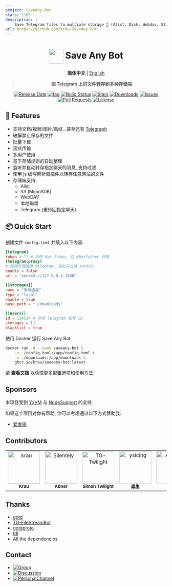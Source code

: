 ```yaml
---
project: SaveAny-Bot
stars: 1165
description: |-
    Save Telegram files to multiple storage 📂 (Alist, Disk, Webdav, S3...) . Support restrict saving content.
url: https://github.com/krau/SaveAny-Bot
---
```


<div align="center">

# <img src="docs/static/logo.png" width="45" align="center"> Save Any Bot

**简体中文** | [English](https://sabot.unv.app/en/)

> **把 Telegram 上的文件转存到多种存储端.**

[![Release Date](https://img.shields.io/github/release-date/krau/saveany-bot?label=release)](https://github.com/krau/saveany-bot/releases)
[![tag](https://img.shields.io/github/v/tag/krau/saveany-bot.svg)](https://github.com/krau/saveany-bot/releases)
[![Build Status](https://img.shields.io/github/actions/workflow/status/krau/saveany-bot/build-release.yml)](https://github.com/krau/saveany-bot/actions/workflows/build-release.yml)
[![Stars](https://img.shields.io/github/stars/krau/saveany-bot?style=flat)](https://github.com/krau/saveany-bot/stargazers)
[![Downloads](https://img.shields.io/github/downloads/krau/saveany-bot/total)](https://github.com/krau/saveany-bot/releases)
[![Issues](https://img.shields.io/github/issues/krau/saveany-bot)](https://github.com/krau/saveany-bot/issues)
[![Pull Requests](https://img.shields.io/github/issues-pr/krau/saveany-bot?label=pr)](https://github.com/krau/saveany-bot/pulls)
[![License](https://img.shields.io/github/license/krau/saveany-bot)](./LICENSE)

</div>

## 🎯 Features

- 支持文档/视频/图片/贴纸…甚至还有 [Telegraph](https://telegra.ph/)
- 破解禁止保存的文件
- 批量下载
- 流式传输
- 多用户使用
- 基于存储规则的自动整理
- 监听并自动转存指定聊天的消息, 支持过滤
- 使用 js 编写解析器插件以转存任意网站的文件
- 存储端支持:
  - Alist
  - S3 (MinioSDK)
  - WebDAV
  - 本地磁盘
  - Telegram (重传回指定聊天)

## 📦 Quick Start

创建文件 `config.toml` 并填入以下内容:

```toml
[telegram]
token = "" # 你的 Bot Token, 在 @BotFather 获取
[telegram.proxy]
# 启用代理连接 telegram, 当前只支持 socks5
enable = false
url = "socks5://127.0.0.1:7890"

[[storages]]
name = "本地磁盘"
type = "local"
enable = true
base_path = "./downloads"

[[users]]
id = 114514 # 你的 Telegram 账号 id
storages = []
blacklist = true
```

使用 Docker 运行 Save Any Bot:

```bash
docker run -d --name saveany-bot \
    -v ./config.toml:/app/config.toml \
    -v ./downloads:/app/downloads \
    ghcr.io/krau/saveany-bot:latest
```

请 [**查看文档**](https://sabot.unv.app/) 以获取更多配置选项和使用方法.

## Sponsors

本项目受到 [YxVM](https://yxvm.com/) 与 [NodeSupport](https://github.com/NodeSeekDev/NodeSupport) 的支持.

如果这个项目对你有帮助, 你可以考虑通过以下方式赞助我:

- [爱发电](https://afdian.com/a/unvapp)

## Contributors

<!-- readme: contributors -start -->
<table>
	<tbody>
		<tr>
            <td align="center">
                <a href="https://github.com/krau">
                    <img src="https://avatars.githubusercontent.com/u/71133316?v=4" width="100;" alt="krau"/>
                    <br />
                    <sub><b>Krau</b></sub>
                </a>
            </td>
            <td align="center">
                <a href="https://github.com/Silentely">
                    <img src="https://avatars.githubusercontent.com/u/22141172?v=4" width="100;" alt="Silentely"/>
                    <br />
                    <sub><b>Abner</b></sub>
                </a>
            </td>
            <td align="center">
                <a href="https://github.com/TG-Twilight">
                    <img src="https://avatars.githubusercontent.com/u/121682528?v=4" width="100;" alt="TG-Twilight"/>
                    <br />
                    <sub><b>Simon Twilight</b></sub>
                </a>
            </td>
            <td align="center">
                <a href="https://github.com/ysicing">
                    <img src="https://avatars.githubusercontent.com/u/8605565?v=4" width="100;" alt="ysicing"/>
                    <br />
                    <sub><b>缘生</b></sub>
                </a>
            </td>
            <td align="center">
                <a href="https://github.com/AHCorn">
                    <img src="https://avatars.githubusercontent.com/u/42889600?v=4" width="100;" alt="AHCorn"/>
                    <br />
                    <sub><b>安和</b></sub>
                </a>
            </td>
		</tr>
	<tbody>
</table>
<!-- readme: contributors -end -->

## Thanks

- [gotd](https://github.com/gotd/td)
- [TG-FileStreamBot](https://github.com/EverythingSuckz/TG-FileStreamBot)
- [gotgproto](https://github.com/celestix/gotgproto)
- [tdl](https://github.com/iyear/tdl)
- All the dependencies

## Contact

- [![Group](https://img.shields.io/badge/ProjectSaveAny-Group-blue)](https://t.me/ProjectSaveAny)
- [![Discussion](https://img.shields.io/badge/Github-Discussion-white)](https://github.com/krau/saveany-bot/discussions)
- [![PersonalChannel](https://img.shields.io/badge/Krau-PersonalChannel-cyan)](https://t.me/acherkrau)
